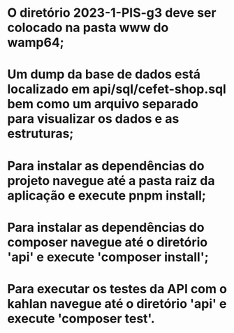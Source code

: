# O diretório 2023-1-PIS-g3 deve ser colocado na pasta www do wamp64;

# Um dump da base de dados está localizado em api/sql/cefet-shop.sql bem como um arquivo separado para visualizar os dados e as estruturas;

# Para instalar as dependências do projeto navegue até a pasta raiz da aplicação e execute pnpm install;

# Para instalar as dependências do composer navegue até o diretório 'api' e execute 'composer install';

# Para executar os testes da API com o kahlan navegue até o diretório 'api' e execute 'composer test'.
